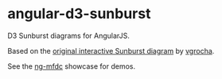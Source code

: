angular-d3-sunburst
===================
D3 Sunburst diagrams for AngularJS.

Based on the [original interactive Sunburst diagram](http://bl.ocks.org/vgrocha/1580af34e56ee6224d33) by [vgrocha](http://bl.ocks.org/vgrocha).

See the [ng-mfdc](http://momsfriendlydevco.github.io/ng-mfdc) showcase for demos.
